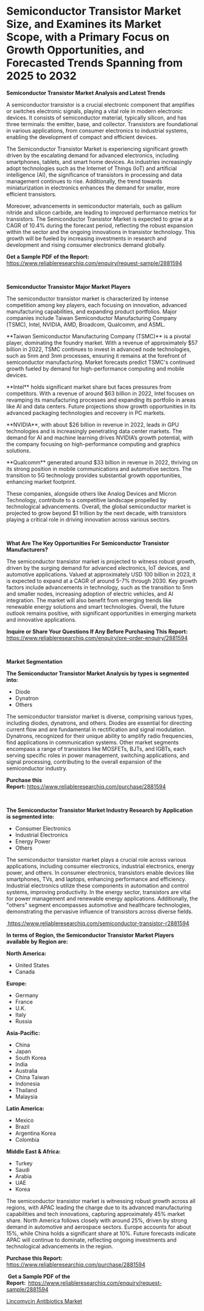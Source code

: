 <p><h1>Semiconductor Transistor Market Size, and Examines its Market Scope, with a Primary Focus on Growth Opportunities, and Forecasted Trends Spanning from 2025 to 2032</h1></p><p><strong>Semiconductor Transistor Market Analysis and Latest Trends</strong></p>
<p><p>A semiconductor transistor is a crucial electronic component that amplifies or switches electronic signals, playing a vital role in modern electronic devices. It consists of semiconductor material, typically silicon, and has three terminals: the emitter, base, and collector. Transistors are foundational in various applications, from consumer electronics to industrial systems, enabling the development of compact and efficient devices.</p><p>The Semiconductor Transistor Market is experiencing significant growth driven by the escalating demand for advanced electronics, including smartphones, tablets, and smart home devices. As industries increasingly adopt technologies such as the Internet of Things (IoT) and artificial intelligence (AI), the significance of transistors in processing and data management continues to rise. Additionally, the trend towards miniaturization in electronics enhances the demand for smaller, more efficient transistors.</p><p>Moreover, advancements in semiconductor materials, such as gallium nitride and silicon carbide, are leading to improved performance metrics for transistors. The Semiconductor Transistor Market is expected to grow at a CAGR of 10.4% during the forecast period, reflecting the robust expansion within the sector and the ongoing innovations in transistor technology. This growth will be fueled by increasing investments in research and development and rising consumer electronics demand globally.</p></p>
<p><strong>Get a Sample PDF of the Report:&nbsp;</strong> <a href="https://www.reliableresearchiq.com/enquiry/request-sample/2881594?utm_campaign=3356&utm_medium=2&utm_source=Github&utm_content=ia&utm_term=12032025&utm_id=semiconductor-transistor">https://www.reliableresearchiq.com/enquiry/request-sample/2881594</a></p>
<p>&nbsp;</p>
<p><strong>Semiconductor Transistor Major Market Players</strong></p>
<p><p>The semiconductor transistor market is characterized by intense competition among key players, each focusing on innovation, advanced manufacturing capabilities, and expanding product portfolios. Major companies include Taiwan Semiconductor Manufacturing Company (TSMC), Intel, NVIDIA, AMD, Broadcom, Qualcomm, and ASML.</p><p>**Taiwan Semiconductor Manufacturing Company (TSMC)** is a pivotal player, dominating the foundry market. With a revenue of approximately $57 billion in 2022, TSMC continues to invest in advanced node technologies, such as 5nm and 3nm processes, ensuring it remains at the forefront of semiconductor manufacturing. Market forecasts predict TSMC's continued growth fueled by demand for high-performance computing and mobile devices.</p><p>**Intel** holds significant market share but faces pressures from competitors. With a revenue of around $63 billion in 2022, Intel focuses on revamping its manufacturing processes and expanding its portfolio in areas like AI and data centers. Future projections show growth opportunities in its advanced packaging technologies and recovery in PC markets.</p><p>**NVIDIA**, with about $26 billion in revenue in 2022, leads in GPU technologies and is increasingly penetrating data center markets. The demand for AI and machine learning drives NVIDIA’s growth potential, with the company focusing on high-performance computing and graphics solutions.</p><p>**Qualcomm** generated around $33 billion in revenue in 2022, thriving on its strong position in mobile communications and automotive sectors. The transition to 5G technology provides substantial growth opportunities, enhancing market footprint.</p><p>These companies, alongside others like Analog Devices and Micron Technology, contribute to a competitive landscape propelled by technological advancements. Overall, the global semiconductor market is projected to grow beyond $1 trillion by the next decade, with transistors playing a critical role in driving innovation across various sectors.</p></p>
<p>&nbsp;</p>
<p><strong>What Are The Key Opportunities For Semiconductor Transistor Manufacturers?</strong></p>
<p><p>The semiconductor transistor market is projected to witness robust growth, driven by the surging demand for advanced electronics, IoT devices, and automotive applications. Valued at approximately USD 100 billion in 2023, it is expected to expand at a CAGR of around 5-7% through 2030. Key growth factors include advancements in technology, such as the transition to 5nm and smaller nodes, increasing adoption of electric vehicles, and AI integration. The market will also benefit from emerging trends like renewable energy solutions and smart technologies. Overall, the future outlook remains positive, with significant opportunities in emerging markets and innovative applications.</p></p>
<p><strong>Inquire or Share Your Questions If Any Before Purchasing This Report:</strong> <a href="https://www.reliableresearchiq.com/enquiry/pre-order-enquiry/2881594?utm_campaign=3356&utm_medium=2&utm_source=Github&utm_content=ia&utm_term=12032025&utm_id=semiconductor-transistor">https://www.reliableresearchiq.com/enquiry/pre-order-enquiry/2881594</a></p>
<p>&nbsp;</p>
<p><strong>Market Segmentation</strong></p>
<p><strong>The Semiconductor Transistor Market Analysis by types is segmented into:</strong></p>
<p><ul><li>Diode</li><li>Dynatron</li><li>Others</li></ul></p>
<p><p>The semiconductor transistor market is diverse, comprising various types, including diodes, dynatrons, and others. Diodes are essential for directing current flow and are fundamental in rectification and signal modulation. Dynatrons, recognized for their unique ability to amplify radio frequencies, find applications in communication systems. Other market segments encompass a range of transistors like MOSFETs, BJTs, and IGBTs, each serving specific roles in power management, switching applications, and signal processing, contributing to the overall expansion of the semiconductor industry.</p></p>
<p><strong>Purchase this Report:&nbsp;</strong><a href="https://www.reliableresearchiq.com/purchase/2881594?utm_campaign=3356&utm_medium=2&utm_source=Github&utm_content=ia&utm_term=12032025&utm_id=semiconductor-transistor">https://www.reliableresearchiq.com/purchase/2881594</a></p>
<p>&nbsp;</p>
<p><strong>The Semiconductor Transistor Market Industry Research by Application is segmented into:</strong></p>
<p><ul><li>Consumer Electronics</li><li>Industrial Electronics</li><li>Energy Power</li><li>Others</li></ul></p>
<p><p>The semiconductor transistor market plays a crucial role across various applications, including consumer electronics, industrial electronics, energy power, and others. In consumer electronics, transistors enable devices like smartphones, TVs, and laptops, enhancing performance and efficiency. Industrial electronics utilize these components in automation and control systems, improving productivity. In the energy sector, transistors are vital for power management and renewable energy applications. Additionally, the "others" segment encompasses automotive and healthcare technologies, demonstrating the pervasive influence of transistors across diverse fields.</p></p>
<p><a href="https://www.reliableresearchiq.com/semiconductor-transistor-r2881594?utm_campaign=3356&utm_medium=2&utm_source=Github&utm_content=ia&utm_term=12032025&utm_id=semiconductor-transistor">&nbsp;https://www.reliableresearchiq.com/semiconductor-transistor-r2881594</a></p>
<p><strong>In terms of Region, the Semiconductor Transistor Market Players available by Region are:</strong></p>
<p>
    <p> <strong> North America: </strong>
        <ul>
            <li>United States</li>
            <li>Canada</li>
        </ul>
        </p> 
    <p> <strong> Europe: </strong>
        <ul>
            <li>Germany</li>
            <li>France</li>
            <li>U.K.</li>
            <li>Italy</li>
            <li>Russia</li>
        </ul>
        </p> 
    <p> <strong> Asia-Pacific: </strong>
        <ul>
            <li>China</li>
            <li>Japan</li>
            <li>South Korea</li>
            <li>India</li>
            <li>Australia</li>
            <li>China Taiwan</li>
            <li>Indonesia</li>
            <li>Thailand</li>
            <li>Malaysia</li>
        </ul>
        </p> 
    <p> <strong> Latin America: </strong>
        <ul>
            <li>Mexico</li>
            <li>Brazil</li>
            <li>Argentina Korea</li>
            <li>Colombia</li>
        </ul>
        </p> 
    <p> <strong> Middle East & Africa: </strong>
        <ul>
            <li>Turkey</li>
            <li>Saudi</li>
            <li>Arabia</li>
            <li>UAE</li>
            <li>Korea</li>
        </ul>
    </p>
    </p>
<p><p>The semiconductor transistor market is witnessing robust growth across all regions, with APAC leading the charge due to its advanced manufacturing capabilities and tech innovations, capturing approximately 45% market share. North America follows closely with around 25%, driven by strong demand in automotive and aerospace sectors. Europe accounts for about 15%, while China holds a significant share at 10%. Future forecasts indicate APAC will continue to dominate, reflecting ongoing investments and technological advancements in the region.</p></p>
<p><strong>Purchase this Report: </strong><a href="https://www.reliableresearchiq.com/purchase/2881594?utm_campaign=3356&utm_medium=2&utm_source=Github&utm_content=ia&utm_term=12032025&utm_id=semiconductor-transistor">https://www.reliableresearchiq.com/purchase/2881594</a></p>
<p>&nbsp;<strong>Get a Sample PDF of the Report:&nbsp;&nbsp;</strong><a href="https://www.reliableresearchiq.com/enquiry/request-sample/2881594?utm_campaign=3356&utm_medium=2&utm_source=Github&utm_content=ia&utm_term=12032025&utm_id=semiconductor-transistor">https://www.reliableresearchiq.com/enquiry/request-sample/2881594</a></p>
<p><strong></strong></p>
<p><p><a href="https://github.com/kaddahblejc/Market-Research-Report-List-1/blob/main/lincomycin-antibiotics-market.md?utm_campaign=3356&utm_medium=2&utm_source=Github&utm_content=ia&utm_term=12032025&utm_id=semiconductor-transistor">Lincomycin Antibiotics Market</a></p></p>